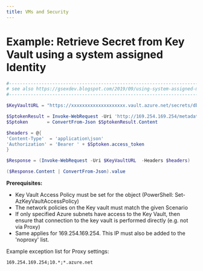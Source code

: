 ```yaml
---
title: VMs and Security
---
```


# Example: Retrieve Secret from Key Vault using a system assigned Identity

```PowerShell
#------------------------------------------------------------------------------------------
# see also https://gsexdev.blogspot.com/2019/09/using-system-assigned-managed-identity.html
#------------------------------------------------------------------------------------------

$KeyVaultURL = "https://xxxxxxxxxxxxxxxxxxxx.vault.azure.net/secrets/dbaccountpw?api-version=7.0"

$SptokenResult = Invoke-WebRequest -Uri 'http://169.254.169.254/metadata/identity/oauth2/token?api-version=2018-02-01&resource=https%3A%2F%2Fvault.azure.net' -Headers @{Metadata="true"}
$Sptoken       = ConvertFrom-Json $SptokenResult.Content

$headers = @{
'Content-Type'  = 'application\json'
'Authorization' = 'Bearer ' + $Sptoken.access_token
}

$Response = (Invoke-WebRequest -Uri $KeyVaultURL  -Headers $headers)

($Response.Content | ConvertFrom-Json).value
```

__Prerequisites:__

* Key Vault Access Policy must be set for the object (PowerShell: Set-AzKeyVaultAccessPolicy)
* The network policies on the Key vault must match the given Scenario
* If only specified Azure subnets have access to the Key Vault, then ensure that connection to the key vault is performed directly (e.g. not via Proxy)
* Same applies for 169.254.169.254. This IP must also be added to the 'noproxy' list.

Example exception list for Proxy settings:

```
169.254.169.254;10.*;*.azure.net
```